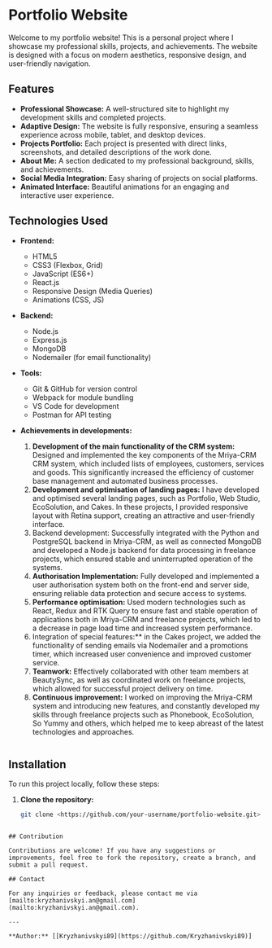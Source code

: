 # Portfolio Website

Welcome to my portfolio website! This is a personal project where I showcase my professional skills, projects, and achievements. The website is designed with a focus on modern aesthetics, responsive design, and user-friendly navigation.

## Features

- **Professional Showcase:** A well-structured site to highlight my development skills and completed projects.
- **Adaptive Design:** The website is fully responsive, ensuring a seamless experience across mobile, tablet, and desktop devices.
- **Projects Portfolio:** Each project is presented with direct links, screenshots, and detailed descriptions of the work done.
- **About Me:** A section dedicated to my professional background, skills, and achievements.
- **Social Media Integration:** Easy sharing of projects on social platforms.
- **Animated Interface:** Beautiful animations for an engaging and interactive user experience.

## Technologies Used

- **Frontend:**

  - HTML5
  - CSS3 (Flexbox, Grid)
  - JavaScript (ES6+)
  - React.js
  - Responsive Design (Media Queries)
  - Animations (CSS, JS)

- **Backend:**

  - Node.js
  - Express.js
  - MongoDB
  - Nodemailer (for email functionality)

- **Tools:**

  - Git & GitHub for version control
  - Webpack for module bundling
  - VS Code for development
  - Postman for API testing

- **Achievements in developments:**

  1. **Development of the main functionality of the CRM system:** Designed and implemented the key components of the Mriya-CRM CRM system, which included lists of employees, customers, services and goods. This significantly increased the efficiency of customer base management and automated business processes.
  2. **Development and optimisation of landing pages:** I have developed and optimised several landing pages, such as Portfolio, Web Studio, EcoSolution, and Cakes. In these projects, I provided responsive layout with Retina support, creating an attractive and user-friendly interface.
  3. Backend development: Successfully integrated with the Python and PostgreSQL backend in Mriya-CRM, as well as connected MongoDB and developed a Node.js backend for data processing in freelance projects, which ensured stable and uninterrupted operation of the systems.
  4. **Authorisation Implementation:** Fully developed and implemented a user authorisation system both on the front-end and server side, ensuring reliable data protection and secure access to systems.
  5. **Performance optimisation:** Used modern technologies such as React, Redux and RTK Query to ensure fast and stable operation of applications both in Mriya-CRM and freelance projects, which led to a decrease in page load time and increased system performance.
  6. Integration of special features:\*\* in the Cakes project, we added the functionality of sending emails via Nodemailer and a promotions timer, which increased user convenience and improved customer service.
  7. **Teamwork:** Effectively collaborated with other team members at BeautySync, as well as coordinated work on freelance projects, which allowed for successful project delivery on time.
  8. **Continuous improvement:** I worked on improving the Mriya-CRM system and introducing new features, and constantly developed my skills through freelance projects such as Phonebook, EcoSolution, So Yummy and others, which helped me to keep abreast of the latest technologies and approaches.

```

```

## Installation

To run this project locally, follow these steps:

1. **Clone the repository:**
   ```bash
   git clone <https://github.com/your-username/portfolio-website.git>
   ```

```

## Contribution

Contributions are welcome! If you have any suggestions or improvements, feel free to fork the repository, create a branch, and submit a pull request.

## Contact

For any inquiries or feedback, please contact me via [mailto:kryzhanivskyi.an@gmail.com](mailto:kryzhanivskyi.an@gmail.com).

---

**Author:** [[Kryzhanivskyi89](https://github.com/Kryzhanivskyi89)]

```

